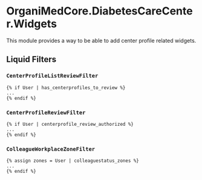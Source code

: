 ﻿# OrganiMedCore.DiabetesCareCenter.Widgets

This module provides a way to be able to add center profile related widgets.

## Liquid Filters

### `CenterProfileListReviewFilter`

```
{% if User | has_centerprofiles_to_review %}
...
{% endif %}
```

### `CenterProfileReviewFilter`

```
{% if User | centerprofile_review_authorized %}
...
{% endif %}
```

### `ColleagueWorkplaceZoneFilter`
```
{% assign zones = User | colleaguestatus_zones %}
...
{% endif %}
```
